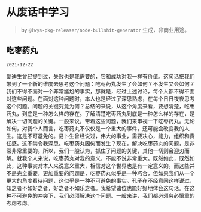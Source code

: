 # 从废话中学习

> by `@lwys-pkg-releaser/node-bullshit-generator` 生成，非商业用途。

## 吃枣药丸

`2021-12-22`

爱迪生曾经提到过，失败也是我需要的，它和成功对我一样有价值。这句话把我们带到了一个新的维度去思考这个问题：吃枣药丸发生了会如何？不发生又会如何？我们不得不面对一个非常尴尬的事实，那就是，经过上述讨论，每个人都不得不面对这些问题。在面对这种问题时，本人也是经过了深思熟虑，在每个日日夜夜思考这个问题。问题的关键究竟为何？总结的来说，从这个角度来看，要想清楚，吃枣药丸，到底是一种怎么样的存在。了解清楚吃枣药丸到底是一种怎么样的存在，是解决一切问题的关键。一般来说，带着这些问题，我们来审视一下吃枣药丸。无论如何，对我个人而言，吃枣药丸不仅仅是一个重大的事件，还可能会改变我的人生。这是不可避免的。易卜生曾经说过，伟大的事业，需要决心，能力，组织和责任感。这不禁令我深思。吃枣药丸因何而发生？现在，解决吃枣药丸的问题，是非常非常重要的。所以，我们一般认为，抓住了问题的关键，其他一切则会迎刃而解。就我个人来说，吃枣药丸对我的意义，不能不说非常重大。既然如此，既然如此，这种事实对本人来说意义重大，相信对这个世界也是有一定意义的。而这些并不是完全重要，更加重要的问题是，吃枣药丸似乎是一种巧合，但如果我们从一个更大的角度看待问题，这似乎是一种不可避免的事实。孔子在不经意间这样说过，知之者不如好之者，好之者不如乐之者。我希望诸位也能好好地体会这句话。在这种不可避免的冲突下，我们必须解决这个问题。一般来讲，我们都必须务必慎重的考虑考虑。